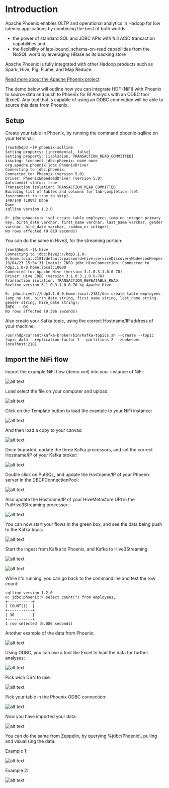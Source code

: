 # Introduction
Apache Phoenix enables OLTP and operational analytics in Hadoop for low latency applications by combining the best of both worlds:

* the power of standard SQL and JDBC APIs with full ACID transaction capabilities and
* the flexibility of late-bound, schema-on-read capabilities from the NoSQL world by leveraging HBase as its backing store

Apache Phoenix is fully integrated with other Hadoop products such as Spark, Hive, Pig, Flume, and Map Reduce.

[Read more about the Apache Phoenix project](https://phoenix.apache.org/)

The demo below will outline how you can integrate HDF (NiFi) with Phoenix to source data and push to Phoenix for BI Analysis with an ODBC tool (Excel). Any tool that is capable of using an ODBC connection will be able to source this data from Phoenix. 

## Setup
Create your table in Phoenix, by running the command phoenix-sqlline on your terminal:
```
[root@hdp3 ~]# phoenix-sqlline
Setting property: [incremental, false]
Setting property: [isolation, TRANSACTION_READ_COMMITTED]
issuing: !connect jdbc:phoenix: none none org.apache.phoenix.jdbc.PhoenixDriver
Connecting to jdbc:phoenix:
Connected to: Phoenix (version 5.0)
Driver: PhoenixEmbeddedDriver (version 5.0)
Autocommit status: true
Transaction isolation: TRANSACTION_READ_COMMITTED
Building list of tables and columns for tab-completion (set fastconnect to true to skip)...
149/149 (100%) Done
Done
sqlline version 1.2.0

0: jdbc:phoenix:> !sql create table employees (emp_no integer primary key, birth_date varchar, first_name varchar, last_name varchar, gender varchar, hire_date varchar, random_nr integer);
No rows affected (0.819 seconds)
```

You can do the same in Hive3, for the streaming portion:
```
[root@hdp3 ~]$ hive
Connecting to jdbc:hive2://hdp3.1.0-0.home.local:2181/default;password=hive;serviceDiscoveryMode=zooKeeper;user=hive;zooKeeperNamespace=hiveserver2
19/04/23 15:54:31 [main]: INFO jdbc.HiveConnection: Connected to hdp3.1.0-0.home.local:10000
Connected to: Apache Hive (version 3.1.0.3.1.0.0-78)
Driver: Hive JDBC (version 3.1.0.3.1.0.0-78)
Transaction isolation: TRANSACTION_REPEATABLE_READ
Beeline version 3.1.0.3.1.0.0-78 by Apache Hive

0: jdbc:hive2://hdp3.1.0-0.home.local:2181/de> create table employees (emp_no int, birth_date string, first_name string, last_name string, gender string, hire_date string);
INFO  : OK
No rows affected (0.306 seconds)
```

Also create your Kafka topic, using the correct Hostname/IP address of your machine:
```
/usr/hdp/current/kafka-broker/bin/kafka-topics.sh --create --topic topic_data --replication-factor 1 --partitions 2 --zookeeper localhost:2181
```

## Import the NiFi flow
Import the example NiFi flow (demo.xml) into your instance of NiFi:

![alt text](https://github.com/willie-engelbrecht/IngestNiFiToPhoenix/blob/master/images/UploadTemplate.JPG "Load the template - step 1")

Load select the file on your computer and upload:

![alt text](https://github.com/willie-engelbrecht/IngestNiFiToPhoenix/blob/master/images/UploadTemplate2.JPG "Upload the template - step 2")

Click on the Template button to load the example to your NiFi instance:

![alt text](https://github.com/willie-engelbrecht/IngestNiFiToPhoenix/blob/master/images/ClickTemplateButton.JPG "Load the sample flow")

And then load a copy to your canvas:

![alt text](https://github.com/willie-engelbrecht/IngestNiFiToPhoenix/blob/master/images/LoadTemplateToCanvas.JPG "Load template to the canvas")

Once Imported, update the three Kafka processors, and set the correct Hostname/IP of your Kafka broker:

![alt text](https://github.com/willie-engelbrecht/IngestNiFiToPhoenix/blob/master/images/KafkaBrokerIP.JPG "Update Kafka Broker Hostname/IP")

Double click on PutSQL, and update the Hostname/IP of your Phoenix server in the DBCPConnectionPool:

![alt text](https://github.com/willie-engelbrecht/IngestNiFiToPhoenix/blob/master/images/DBCPConnectionPool.JPG "Update DBCPConnection pool")

Also update the Hostname/IP of your HiveMetastore URI in the PutHive3Streaming processor:

![alt text](https://github.com/willie-engelbrecht/IngestNiFiToPhoenix/blob/master/images/HiveMetaStore.JPG "Update Hive Metastore URI Hostname/IP")

You can now start your flows in the green box, and see the data being push to the Kafka topic:

![alt text](https://github.com/willie-engelbrecht/IngestNiFiToPhoenix/blob/master/images/GenerateData.JPG "Start your data generation to Kafka")

Start the ingest from Kafka to Phoenix, and Kafka to Hive3Streaming:

![alt text](https://github.com/willie-engelbrecht/IngestNiFiToPhoenix/blob/master/images/PushToPhoenix.JPG "Push to Phoenix")

![alt text](https://github.com/willie-engelbrecht/IngestNiFiToPhoenix/blob/master/images/PushToHive3.JPG "Push to Hive3")

While it's running, you can go back to the commandline and test the row count:
```
sqlline version 1.2.0
0: jdbc:phoenix:> select count(*) from employees;
+-----------+
| COUNT(1)  |
+-----------+
| 30        |
+-----------+
1 row selected (0.086 seconds)
```

Another example of the data from Phoenix:

![alt text](https://github.com/willie-engelbrecht/IngestNiFiToPhoenix/blob/master/images/PhoenixSelectQuery.JPG "Phoenix - Select Query")

Using ODBC, you can use a tool like Excel to load the data for further analyses:

![alt text](https://github.com/willie-engelbrecht/IngestNiFiToPhoenix/blob/master/images/ImportFromODBC.JPG "Excel - Import from ODBC")

Pick wich DSN to use: 

![alt text](https://github.com/willie-engelbrecht/IngestNiFiToPhoenix/blob/master/images/PickYourDSN.JPG "Excel - Pick your DSN")

Pick your table in the Phoenix ODBC connection:

![alt text](https://github.com/willie-engelbrecht/IngestNiFiToPhoenix/blob/master/images/PickYourTable.JPG "Excel - Pick your Phoenix table")

Now you have imported your data:

![alt text](https://github.com/willie-engelbrecht/IngestNiFiToPhoenix/blob/master/images/IngestedData.JPG "Excel - View imported data")

You can do the same from Zeppelin, by querying %jdbc(Phoenix), pulling and visualising the data:

Example 1:

![alt text](https://github.com/willie-engelbrecht/IngestNiFiToPhoenix/blob/master/images/Zeppelin-1.JPG "Zeppelin - Example 1")

Example 2:

![alt text](https://github.com/willie-engelbrecht/IngestNiFiToPhoenix/blob/master/images/Zeppelin-2.JPG "Zeppelin - Example 2")


